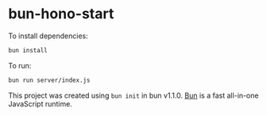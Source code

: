 # bun-hono-start

To install dependencies:

```bash
bun install
```

To run:

```bash
bun run server/index.js
```

This project was created using `bun init` in bun v1.1.0. [Bun](https://bun.sh) is a fast all-in-one JavaScript runtime.
